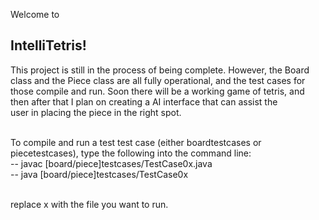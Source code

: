 Welcome to
## IntelliTetris!

This project is still in the process of being complete. However, the Board class and the Piece class are all fully operational, and the test cases for <br /> those compile and run. Soon there will be a working game of tetris, and then after that I plan on creating a AI interface that can assist the <br /> user in placing the piece in the right spot.<br /><br />

To compile and run a test test case (either boardtestcases or piecetestcases), type the following into the command line:<br />
        -- javac [board/piece]testcases/TestCase0x.java<br />
        -- java [board/piece]testcases/TestCase0x<br /><br />

replace x with the file you want to run.
